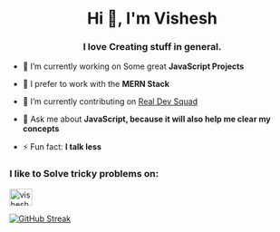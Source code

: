 <h1 align="center">Hi 👋, I'm Vishesh</h1>
<h3 align="center">I love Creating stuff in general.</h3>

- 🔭 I’m currently working on Some great **JavaScript Projects**

- 🌱 I prefer to work with the **MERN Stack**

- 👯 I’m currently contributing on [Real Dev Squad](https://github.com/Real-Dev-Squad)

- 💬 Ask me about **JavaScript, because it will also help me clear my concepts**

- ⚡ Fun fact: **I talk less**

<h3 align="left">I like to Solve tricky problems on:</h3>
<p align="left">
<a href="https://auth.geeksforgeeks.org/user/visheshbaghel" target="blank"><img align="center" src="https://raw.githubusercontent.com/rahuldkjain/github-profile-readme-generator/master/src/images/icons/Social/geeks-for-geeks.svg" alt="visheshbaghel" height="30" width="40" /></a>
</p>

[![GitHub Streak](http://github-readme-streak-stats.herokuapp.com?user=vishesh-baghel&theme=dark&date_format=M%20j%5B%2C%20Y%5D&stroke=DD2727&ring=DD2727&sideNums=DD2727)](https://git.io/streak-stats)
